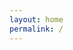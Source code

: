 ```yaml
---
layout: home
permalink: /
---
```


<style>
p, h1 {
  display:none;
  }
.entry-content p, h1.entry-title {
  display: block !important;
}
</style>

{% assign post = site.posts.first %}
{% assign content = post.content %}
{% include post_detail.html %}